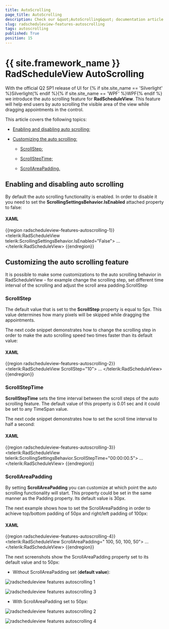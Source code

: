 ```yaml
---
title: AutoScrolling
page_title: AutoScrolling
description: Check our &quot;AutoScrolling&quot; documentation article for the RadScheduleView {{ site.framework_name }} control.
slug: radscheduleview-features-autoscrolling
tags: autoscrolling
published: True
position: 15
---
```


# {{ site.framework_name }} RadScheduleView AutoScrolling

With the official Q2 SP1 release of UI for {% if site.site_name == 'Silverlight' %}Silverlight{% endif %}{% if site.site_name == 'WPF' %}WPF{% endif %} we introduce the auto scrolling feature for __RadScheduleView__. This feature will help end users by auto scrolling the visible area of the view while dragging appointments in the control.

This article covers the following topics:

* [Enabling and disabling auto scrolling;](#enabling-and-disabling-auto-scrolling)

* [Customizing the auto scrolling:](#customizing-the-auto-scrolling-feature)

	* [ScrollStep;](#scrollstep)

	* [ScrollStepTime;](#scrollsteptime)

	* [ScrollAreaPadding.](#scrollareapadding)

## Enabling and disabling auto scrolling

By default the auto scrolling functionality is enabled. In order to disable it you need to set the __ScrollingSettingsBehavior.IsEnabled__ attached property to false:

#### __XAML__

{{region radscheduleview-features-autoscrolling-1}}
	<telerik:RadScheduleView telerik:ScrollingSettingsBehavior.IsEnabled="False">
		...
	</telerik:RadScheduleView>
{{endregion}}

## Customizing the auto scrolling feature

It is possible to make some customizations to the auto scrolling behavior in RadScheduleView - for example change the scrolling step, set different time interval of the scrolling and adjust the scroll area padding.ScrollStep

### ScrollStep

The default value that is set to the __ScrollStep__ property is equal to 5px. This value determines how many pixels will be skipped while dragging the appointments.

The next code snippet demonstrates how to change the scrolling step in order to make the auto scrolling speed two times faster than its default value:

#### __XAML__
{{region radscheduleview-features-autoscrolling-2}}
	<telerik:RadScheduleView ScrollStep="10">
		…
	</telerik:RadScheduleView>
{{endregion}}

### ScrollStepTime

__ScrollStepTime__ sets the time interval between the scroll steps of the auto scrolling feature. The default value of this property is 0.01 sec and it could be set to any TimeSpan value.

The next code snippet demonstrates how to set the scroll time interval to half a second:

#### __XAML__
{{region radscheduleview-features-autoscrolling-3}}
	<telerik:RadScheduleView telerik:ScrollingSettingsBehavior.ScrollStepTime="00:00:00.5">
		…
	</telerik:RadScheduleView>
{{endregion}}

### ScrollAreaPadding

By setting __ScrollAreaPadding__ you can customize at which point the auto scrolling functionality will start. This property could be set in the same manner as the Padding property.  Its default value is 30px.

The next example shows how to set the ScrollAreaPadding in order to achieve top/bottom padding of 50px and right/left padding of 100px:

#### __XAML__
{{region radscheduleview-features-autoscrolling-4}}
	<telerik:RadScheduleView ScrollAreaPadding=" 100, 50, 100, 50">
		…
	</telerik:RadScheduleView>
{{endregion}}

The next screenshots show the ScrollAreaPadding property set to its default value and to 50px:

* Without ScrollAreaPadding set (__default value__):

![radscheduleview features autoscrolling 1](images/radscheduleview_features_autoscrolling_1.png)

![radscheduleview features autoscrolling 3](images/radscheduleview_features_autoscrolling_3.png)

* With ScrollAreaPadding set to 50px:

![radscheduleview features autoscrolling 2](images/radscheduleview_features_autoscrolling_2.png)

![radscheduleview features autoscrolling 4](images/radscheduleview_features_autoscrolling_4.png)
